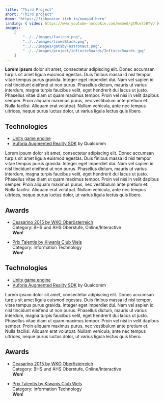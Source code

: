 ```yaml
---
title: "Third Project"
short: "Third project"
demo: "https://fishynator.itch.io/numpad-hero"
landing: { video: https://www.youtube-nocookie.com/embed/gtMcelbBYyU }
images:
    [
        "../../images/favicon.png",
        "../../images/linesBlack.png",
        "../../images/gatsby-astronaut.png",
        "../../images/project/infiniteBoards/InfiniteBoards.jpg"
    ]
---
```


**Lorem ipsum** dolor sit amet, consectetur adipiscing elit. Donec accumsan turpis sit amet ligula euismod egestas. Duis finibus massa id nisl tempor, vitae tempus purus gravida. Integer eget imperdiet dui. Nam vel sapien id nisl tincidunt eleifend ut non purus. Phasellus dictum, mauris ut varius interdum, magna turpis faucibus velit, eget hendrerit dui lacus ut justo. Phasellus vitae diam ut quam maximus tempor. Proin vel nisi in velit dapibus semper. Proin aliquam maximus purus, nec vestibulum ante pretium et. Nulla facilisi. Aliquam erat volutpat. Nullam vehicula, ante nec tempus ultrices, neque purus luctus dolor, ut varius ligula lectus quis libero.

<bs-row>

<bs-col>

## Technologies

-   [Unity game engine](https://unity.com/)
-   [Vuforia Augmented Reality SDK](https://www.vuforia.com/) by Qualcomm

Lorem ipsum dolor sit amet, consectetur adipiscing elit. Donec accumsan turpis sit amet ligula euismod egestas. Duis finibus massa id nisl tempor, vitae tempus purus gravida. Integer eget imperdiet dui. Nam vel sapien id nisl tincidunt eleifend ut non purus. Phasellus dictum, mauris ut varius interdum, magna turpis faucibus velit, eget hendrerit dui lacus ut justo. Phasellus vitae diam ut quam maximus tempor. Proin vel nisi in velit dapibus semper. Proin aliquam maximus purus, nec vestibulum ante pretium et. Nulla facilisi. Aliquam erat volutpat. Nullam vehicula, ante nec tempus ultrices, neque purus luctus dolor, ut varius ligula lectus quis libero.

</bs-col>

<bs-col>

## Awards

-   [Ceasarino 2015 by WKO Oberösterreich](https://caesarino2015.submit.to/landing/award/ausschreibung-info)  
    Category: BHS und AHS Oberstufe, Online/Interactive  
    **Won!**

-   [Prix Talentis by Kiwanis Club Wels](https://www.meinbezirk.at/wels-wels-land/c-lokales/kiwanis-preis-prix-talentis-fuer-htl-diplomarbeiten_a1393034)  
    Category: Information Technology  
    **Won!**

</bs-col>

<bs-col>

## Technologies

-   [Unity game engine](https://unity.com/)
-   [Vuforia Augmented Reality SDK](https://www.vuforia.com/) by Qualcomm

Lorem ipsum dolor sit amet, consectetur adipiscing elit. Donec accumsan turpis sit amet ligula euismod egestas. Duis finibus massa id nisl tempor, vitae tempus purus gravida. Integer eget imperdiet dui. Nam vel sapien id nisl tincidunt eleifend ut non purus. Phasellus dictum, mauris ut varius interdum, magna turpis faucibus velit, eget hendrerit dui lacus ut justo. Phasellus vitae diam ut quam maximus tempor. Proin vel nisi in velit dapibus semper. Proin aliquam maximus purus, nec vestibulum ante pretium et. Nulla facilisi. Aliquam erat volutpat. Nullam vehicula, ante nec tempus ultrices, neque purus luctus dolor, ut varius ligula lectus quis libero.

</bs-col>

<bs-col>

## Awards

-   [Ceasarino 2015 by WKO Oberösterreich](https://caesarino2015.submit.to/landing/award/ausschreibung-info)  
    Category: BHS und AHS Oberstufe, Online/Interactive  
    **Won!**

-   [Prix Talentis by Kiwanis Club Wels](https://www.meinbezirk.at/wels-wels-land/c-lokales/kiwanis-preis-prix-talentis-fuer-htl-diplomarbeiten_a1393034)  
    Category: Information Technology  
    **Won!**

</bs-col>

</bs-row>
